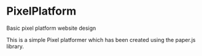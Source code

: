 # PixelPlatform
Basic pixel platform website design

This is a simple Pixel platformer which has been created
using the paper.js library.
